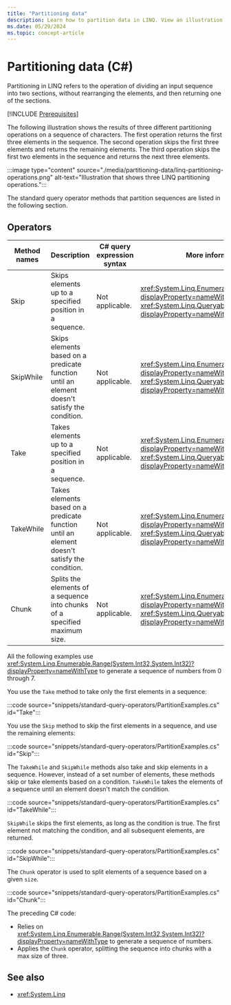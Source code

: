 ```yaml
---
title: "Partitioning data"
description: Learn how to partition data in LINQ. View an illustration showing the results of partitioning operations.
ms.date: 05/29/2024
ms.topic: concept-article
---
```

# Partitioning data (C#)

Partitioning in LINQ refers to the operation of dividing an input sequence into two sections, without rearranging the elements, and then returning one of the sections.

[!INCLUDE [Prerequisites](../includes/linq-syntax.md)]

The following illustration shows the results of three different partitioning operations on a sequence of characters. The first operation returns the first three elements in the sequence. The second operation skips the first three elements and returns the remaining elements. The third operation skips the first two elements in the sequence and returns the next three elements.

:::image type="content" source="./media/partitioning-data/linq-partitioning-operations.png" alt-text="Illustration that shows three LINQ partitioning operations.":::

The standard query operator methods that partition sequences are listed in the following section.

## Operators

| Method names | Description | C# query expression syntax | More information |
|--|--|--|--|
| Skip | Skips elements up to a specified position in a sequence. | Not applicable. | <xref:System.Linq.Enumerable.Skip%2A?displayProperty=nameWithType><br /><xref:System.Linq.Queryable.Skip%2A?displayProperty=nameWithType> |
| SkipWhile | Skips elements based on a predicate function until an element doesn't satisfy the condition. | Not applicable. | <xref:System.Linq.Enumerable.SkipWhile%2A?displayProperty=nameWithType><br /><xref:System.Linq.Queryable.SkipWhile%2A?displayProperty=nameWithType> |
| Take | Takes elements up to a specified position in a sequence. | Not applicable. | <xref:System.Linq.Enumerable.Take%2A?displayProperty=nameWithType><br /><xref:System.Linq.Queryable.Take%2A?displayProperty=nameWithType> |
| TakeWhile | Takes elements based on a predicate function until an element doesn't satisfy the condition. | Not applicable. | <xref:System.Linq.Enumerable.TakeWhile%2A?displayProperty=nameWithType><br /><xref:System.Linq.Queryable.TakeWhile%2A?displayProperty=nameWithType> |
| Chunk | Splits the elements of a sequence into chunks of a specified maximum size. | Not applicable. | <xref:System.Linq.Enumerable.Chunk%2A?displayProperty=nameWithType><br /><xref:System.Linq.Queryable.Chunk%2A?displayProperty=nameWithType> |

All the following examples use <xref:System.Linq.Enumerable.Range(System.Int32,System.Int32)?displayProperty=nameWithType> to generate a sequence of numbers from 0 through 7.

You use the `Take` method to take only the first elements in a sequence:

:::code source="snippets/standard-query-operators/PartitionExamples.cs" id="Take":::

You use the `Skip` method to skip the first elements in a sequence, and use the remaining elements:

:::code source="snippets/standard-query-operators/PartitionExamples.cs" id="Skip":::

The `TakeWhile` and `SkipWhile` methods also take and skip elements in a sequence. However, instead of a set number of elements, these methods skip or take elements based on a condition. `TakeWhile` takes the elements of a sequence until an element doesn't match the condition.

:::code source="snippets/standard-query-operators/PartitionExamples.cs" id="TakeWhile":::

`SkipWhile` skips the first elements, as long as the condition is true. The first element not matching the condition, and all subsequent elements, are returned.

:::code source="snippets/standard-query-operators/PartitionExamples.cs" id="SkipWhile":::

The `Chunk` operator is used to split elements of a sequence based on a given `size`.

:::code source="snippets/standard-query-operators/PartitionExamples.cs" id="Chunk":::

The preceding C# code:

- Relies on <xref:System.Linq.Enumerable.Range(System.Int32,System.Int32)?displayProperty=nameWithType> to generate a sequence of numbers.
- Applies the `Chunk` operator, splitting the sequence into chunks with a max size of three.

## See also

- <xref:System.Linq>
